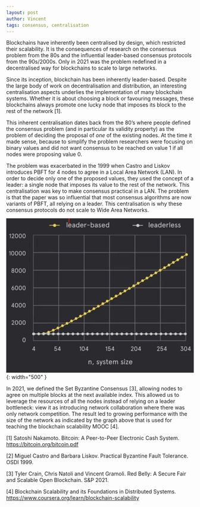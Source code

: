 ```yaml
---
layout: post
author: Vincent
tags: consensus, centralisation
---
```


Blockchains have inherently been centralised by design, which restricted their scalability. It is the consequences of research on the consensus problem from the 80s and the influential leader-based consensus protocols from the 90s/2000s. Only in 2021 was the problem redefined in a decentralised way for blockchains to scale to large networks.

Since its inception, blockchain has been inherently leader-based. Despite the large body of work on decentralisation and distribution, an interesting centralisation aspects underlies the implementation of many blockchain systems. Whether it is about choosing a block or favouring messages, these blockchains always promote one lucky node that imposes its block to the rest of the network [1].

This inherent centralisation dates back from the 80’s where people defined the consensus problem (and in particular its validity property) as the problem of deciding the proposal of *one* of the existing nodes. At the time it made sense, because to simplify the problem researchers were focusing on binary values and did not want consensus to be reached on value 1 if all nodes were proposing value 0.

The problem was exacerbated in the 1999 when Castro and Liskov introduces PBFT for 4 nodes to agree in a Local Area Network (LAN). In order to decide only one of the proposed values, they used the concept of a leader: a single node that imposes its value to the rest of the network. This centralisation was key to make consensus practical in a LAN. The problem is that the paper was so influential that most consensus algorithms 
are now variants of PBFT, all relying on a leader. This centralisation is why these consensus protocols do not scale to Wide Area Networks.


![Leader-based vs. leaderless design](/img/48DC5336-0486-4049-9332-F4930C82A273.jpeg){: width="500" }

In 2021, we defined the Set Byzantine Consensus [3], allowing nodes to agree on multiple blocks at the next available index. This allowed us to leverage the resources of all the nodes instead of relying on a leader bottleneck: view it as introducing network collaboration where there was only network competition.
The result led to growing performance with the size of the network as indicated by the graph above that is used for teaching the blockchain scalability MOOC [4].

[1] Satoshi Nakamoto. Bitcoin: A Peer-to-Peer Electronic Cash System.  https://bitcoin.org/bitcoin.pdf

[2] Miguel Castro and Barbara Liskov. Practical Byzantine Fault Tolerance. OSDI 1999.

[3] Tyler Crain, Chris Natoli and Vincent Gramoli. Red Belly: A Secure Fair and Scalable Open Blockchain. S&P 2021.

[4] Blockchain Scalability and its Foundations in Distributed Systems. https://www.coursera.org/learn/blockchain-scalability

